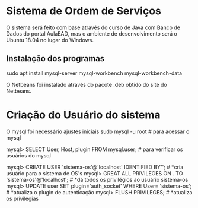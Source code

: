 # Sistema de Ordem de Serviços

O sistema será feito com base através do curso de Java com Banco de Dados do portal AulaEAD, mas o ambiente de desenvolvimento será o Ubuntu 18.04 no lugar do Windows.

## Instalação dos programas
  sudo apt install mysql-server mysql-workbench mysql-workbench-data 
  
  O Netbeans foi instalado através do pacote .deb obtido do site do Netbeans.

# Criação do Usuário do sistema
O mysql foi necessário ajustes iniciais 
sudo mysql -u root # para acessar o mysql

mysql> SELECT User, Host, plugin FROM mysql.user; # para verificar os usuários do mysql

mysql> CREATE USER 'sistema-os'@'localhost' IDENTIFIED BY''; # *cria usuário para o sistema de OS's
mysql> GREAT ALL PRIVILEGES ON *.* TO 'sistema-os'@'localhost'; # *dá todos os privilégios ao usuário sistema-os
mysql> UPDATE user SET plugin='auth_socket' WHERE User= 'sistema-os'; # *atualiza o plugin de autenticação
mysql> FLUSH PRIVILEGES; # *atualiza os privilegias

